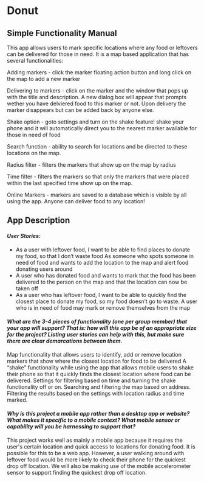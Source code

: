 # Donut
## Simple Functionality Manual

This app allows users to mark specific locations where any food or leftovers can be delivered for those in need. It is a map based application that has several functionalities:

Adding markers - click the marker floating action button and long click on the map to add a new marker

Delivering to markers - click on the marker and the window that pops up with the title and description. A new dialog box will appear that prompts wether you have delviered food to this marker or not. Upon delivery the marker disappears but can be added back by anyone else.

Shake option - goto settings and turn on the shake feature! shake your phone and it will automatically direct you to the nearest marker available for those in need of food

Search function - ability to search for locations and be directed to these locations on the map.

Radius filter - filters the markers that show up on the map by radius

Time filter - filters the markers so that only the markers that were placed within the last specified time show up on the map.

Online Markers - markers are saved to a database which is visible by all using the app. Anyone can deliver food to any location!

## App Description
#### *User Stories:*

- As a user with leftover food, I want to be able to find places to donate my food, so that I don’t waste food
As someone who spots someone in need of food and wants to add the location to the map and alert food donating users around
- A user who has donated food and wants to mark that the food has been delivered to the person on the map and that the location can now be taken off
- As a user who has leftover food, I want to be able to quickly find the closest place to donate my food, so my food doesn’t go to waste.
A user who is in need of food may mark or remove themselves from the map

####  *What are the 3-4 pieces of functionality (one per group member) that your app will support? That is: how will this app be of an appropriate size for the project? Listing user stories can help with this, but make sure there are clear demarcations between them.*

Map functionality that allows users to identify, add or remove location markers that show where the closest location for food to be delivered
A “shake” functionality while using the app that allows mobile users to shake their phone so that it quickly finds the closest location where food can be delivered.
Settings for filtering based on time and turning the shake functionality off or on.
Searching and filtering the map based on address. Filtering the results based on the settings with location radius and time marked.

####  *Why is this project a mobile app rather than a desktop app or website? What makes it specific to a mobile context? What mobile sensor or capability will you be harnessing to support that?*

This project works well as mainly a mobile app because it requires the user's certain location and quick access to locations for donating food. It is possible for this to be a web app. However, a user walking around with leftover food would be more likely to check their phone for the quickest drop off location. We will also be making use of the mobile accelerometer sensor to support finding the quickest drop off location.
